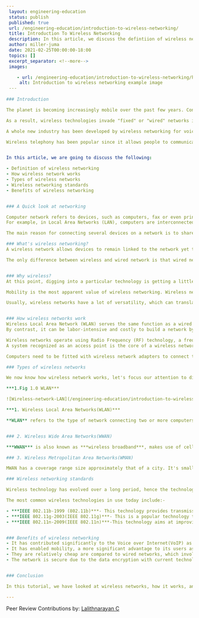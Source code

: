 ```yaml
---
 layout: engineering-education
 status: publish
 published: true
 url: /engineering-education/introduction-to-wireless-networking/
 title: Introduction To Wireless Networking
 description: In this article, we discuss the defintiion of wireless networking, types of wireless networks, standards associated with wireless networks and benefits of wireless networking.
 author: miller-juma
 date: 2021-02-25T00:00:00-18:00
 topics: []
 excerpt_separator: <!--more-->
 images:

    - url: /engineering-education/introduction-to-wireless-networking/hero.jpg
     alt: Introduction to wireless networking example image
 ---
 
### Introduction

The planet is becoming increasingly mobile over the past few years. Consequently, the world's conventional ways of networking have proved insufficient to address the challenges raised by our current collective lifestyle. When users need to be connected by physical cables to a network, their movement is drastically reduced. However, wireless networking does not face such a constraint and enables the network user to move much more freely.  

As a result, wireless technologies invade "fixed" or "wired" networks in the conventional realm. To someone who travels daily, this move is apparent.

A whole new industry has been developed by wireless networking for voice telephony. Adding mobile access to the telephony mix had profound influences on the voice calls market because callers could be connected to individuals, not computers. We are at the height of an equally profound shift in networking for computers.  

Wireless telephony has been popular since it allows people to communicate with each other regardless of venue. For Internet access, modern technology aimed at computer networks promise to do the same. Thus far, 802.11 has become the most popular wireless data networking technology.


In this article, we are going to discuss the following:

- Definition of wireless networking
- How wireless network works
- Types of wireless networks
- Wireless networking standards  
- Benefits of wireless networking


### A Quick look at networking

Computer network refers to devices, such as computers, fax or even printers connected or linked to each other to communicate and share resources. It makes use of transmission media such as wires and cables.
For example, in Local Area Networks (LAN), computers are interconnected in a small area such as an office via communication cables.  

The main reason for connecting several devices on a network is to share resources. For example, an office has one printer shared. It can be connected to all computers within this office on a network to allow each department's usage.  

### What's wireless networking?
A wireless network allows devices to remain linked to the network yet to roam to any cables unattached. Wi-Fi signals are amplified by access points, meaning a computer can be far from a router but still be linked to the network. You connect to that organization's wireless network when you connect to a Wi-Fi hotspot at a cafe or another public location.  

The only difference between wireless and wired network is that wired network uses cables to link devices to the Internet or another network, such as laptops or desktop computers. As opposed to a wireless network, a wired network has several drawbacks. The main downside is that a router is tied to your computer. The most popular wired networks use cables attached to an Ethernet port on the network router and the other end to a computer or other system.


### Why wireless?
At this point, digging into a particular technology is getting a little ahead of the story, however. Wireless networks share some significant benefits, regardless of how the protocols are built or what kind of information they bring.  

Mobility is the most apparent value of wireless networking. Wireless network users can link to existing networks and are then able to travel freely. In a single call, a mobile phone user will travel miles because the phone links the user via cell towers. Mobile telephony was costly initially. Costs limited its use to highly mobile professionals such as sales managers and significant executive decision-makers who would need to be reached at a moment's notice regardless of their venue. However, mobile telephony has proved to be a useful service and is now increasingly popular.  

Usually, wireless networks have a lot of versatility, which can translate into rapid implementation. Wireless networks use a variety of base stations to connect users to an existing network.  


### How wireless networks work
Wireless Local Area Network (WLAN) serves the same function as a wired one to connect a group of computers. Since "wireless" does not require expensive wiring, the primary advantage is that it is typically simpler, quicker, and cheaper to set up, as we've seen previously.  
By contrast, it can be labor-intensive and costly to build a network by dragging wires over an office's walls and ceilings. But a wireless network can be a cost-effective way to extend or increase it, even though you have a wired network already in place.  

Wireless networks operate using Radio Frequency (RF) technology, a frequency associated with radio wave propagation within the electromagnetic spectrum. An electromagnetic field is generated when an RF current is supplied to an antenna that can then spread through space.  
A system recognized as an access point is the core of a wireless network (AP). An access point's primary role is to broadcast a wireless signal sensed and tuned into by computers. Since wireless networks are typically linked to wired networks, access points often act as a gateway to a wired network's resources, such as an Internet connection.  

Computers need to be fitted with wireless network adapters to connect to an access point and join a wireless network. These are mostly built right into the device, but if not, by using an add-on adapter attached to an empty expansion slot, USB port, or, in the case of notebooks, a PC card slot, just about any computer or notebook can be made wireless-capable.  

### Types of wireless networks

We now know how wireless network works, let's focus our attention to different types of wireless.  

***1.Fig 1.0 WLAN***

![Wireless-network-LAN](/engineering-education/introduction-to-wireless-networks/wireless-network.jpg)

***1. Wireless Local Area Networks(WLAN)***

**WLAN** refers to the type of network connecting two or more computers via a wireless distribution method. They have high-frequency radio waves and an AP ( access points) to the internet. They are advantageous to use as it allows users to move around the coverage area, not restricted to a single location. They are also known as ***Local Area Wireless Network(LAWN)***.


### 2. Wireless Wide Area Networks(WWAN)

***WWAN*** is also known as ***wireless broadband***, makes use of cell towers. These towers transmit radio signals spanning thousands of miles, in contrast to WLAN that spans a few hundred feet. It comprises three major technologies, Global System for Mobile communications (GSM) and Code Division Multiple Access (CDMA), and the newer WiMAX. These technologies are beyond the scope of this article, but you're free to look for more resources on the topic or [here](https://www.pcmag.com/news/cdma-vs-gsm-whats-the-difference). A point to note is that Wide Area Networks do not connect to your individual computers but instead to several Local Area networks.  

### 3. Wireless Metropolitan Area Networks(WMAN)

MWAN has a coverage range size approximately that of a city. It's smaller as compared to WWAN but larger than WLAN. It belongs to a single entity such as the government, Internet Service Provider, or cooperation. MWAN restricts access to authorized users or subscriber devices only. An example of a form of WMAN **WiMAX*.

### Wireless networking standards 

Wireless technology has evolved over a long period, hence the technology associated with it. It's always advisable to do your background checks before purchasing any of these technologies.   

The most common wireless technologies in use today include:-  

- ***IEEE 802.11b-1999 (802.11b)***- This technology provides transmission of up to 11Mbps and is backward compatible.  
- ***IEEE 802.11g-2003(IEEE 802.11g)***- This is a popular technology that provides up to 54Mbps and covers a distance of 150 feet.  
- ***IEEE 802.11n-2009(IEEE 802.11n)***-This technology aims at improving the throughput of the frequency range between 2.4GHz and 5GHz. It uses several antennae, which in turn increases the data rates.  


### Benefits of wireless networking
- It has contributed significantly to the Voice over Internet(VoIP) as calls can now be made easily over this protocol.  
- It has enabled mobility, a more significant advantage to its users as servers can be accessed anywhere as long as Access Point access exists.  
- They are relatively cheap are compared to wired networks, which involve a lot of expenses on buying cables.  
- The network is secure due to the data encryption with current technologies. This allows for the sharing of sensitive information.


### Conclusion

In this tutorial, we have looked at wireless networks, how it works, and its defined standards. We have also seen different types of Wireless Networks and how they relate to each other. 

---
```

 Peer Review Contributions by: [Lalithnarayan C](/engineering-education/authors/lalithnarayan-c/)
